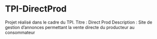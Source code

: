 # TPI-DirectProd
Projet réalisé dans le cadre du TPI. Titre : Direct Prod Description : Site de gestion d’annonces permettant la vente directe du producteur au consommateur
